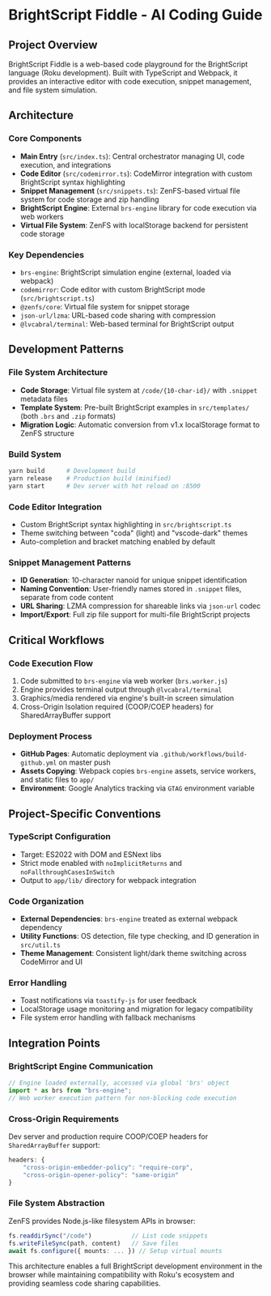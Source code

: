 # BrightScript Fiddle - AI Coding Guide

## Project Overview
BrightScript Fiddle is a web-based code playground for the BrightScript language (Roku development). Built with TypeScript and Webpack, it provides an interactive editor with code execution, snippet management, and file system simulation.

## Architecture

### Core Components
- **Main Entry** (`src/index.ts`): Central orchestrator managing UI, code execution, and integrations
- **Code Editor** (`src/codemirror.ts`): CodeMirror integration with custom BrightScript syntax highlighting
- **Snippet Management** (`src/snippets.ts`): ZenFS-based virtual file system for code storage and zip handling
- **BrightScript Engine**: External `brs-engine` library for code execution via web workers
- **Virtual File System**: ZenFS with localStorage backend for persistent code storage

### Key Dependencies
- `brs-engine`: BrightScript simulation engine (external, loaded via webpack)
- `codemirror`: Code editor with custom BrightScript mode (`src/brightscript.ts`)
- `@zenfs/core`: Virtual file system for snippet storage
- `json-url/lzma`: URL-based code sharing with compression
- `@lvcabral/terminal`: Web-based terminal for BrightScript output

## Development Patterns

### File System Architecture
- **Code Storage**: Virtual file system at `/code/{10-char-id}/` with `.snippet` metadata files
- **Template System**: Pre-built BrightScript examples in `src/templates/` (both `.brs` and `.zip` formats)
- **Migration Logic**: Automatic conversion from v1.x localStorage format to ZenFS structure

### Build System
```bash
yarn build      # Development build
yarn release    # Production build (minified)
yarn start      # Dev server with hot reload on :8500
```

### Code Editor Integration
- Custom BrightScript syntax highlighting in `src/brightscript.ts`
- Theme switching between "coda" (light) and "vscode-dark" themes
- Auto-completion and bracket matching enabled by default

### Snippet Management Patterns
- **ID Generation**: 10-character nanoid for unique snippet identification  
- **Naming Convention**: User-friendly names stored in `.snippet` files, separate from code content
- **URL Sharing**: LZMA compression for shareable links via `json-url` codec
- **Import/Export**: Full zip file support for multi-file BrightScript projects

## Critical Workflows

### Code Execution Flow
1. Code submitted to `brs-engine` via web worker (`brs.worker.js`)
2. Engine provides terminal output through `@lvcabral/terminal`
3. Graphics/media rendered via engine's built-in screen simulation
4. Cross-Origin Isolation required (COOP/COEP headers) for SharedArrayBuffer support

### Deployment Process
- **GitHub Pages**: Automatic deployment via `.github/workflows/build-github.yml` on master push
- **Assets Copying**: Webpack copies `brs-engine` assets, service workers, and static files to `app/`
- **Environment**: Google Analytics tracking via `GTAG` environment variable

## Project-Specific Conventions

### TypeScript Configuration
- Target: ES2022 with DOM and ESNext libs
- Strict mode enabled with `noImplicitReturns` and `noFallthroughCasesInSwitch`
- Output to `app/lib/` directory for webpack integration

### Code Organization
- **External Dependencies**: `brs-engine` treated as external webpack dependency
- **Utility Functions**: OS detection, file type checking, and ID generation in `src/util.ts`
- **Theme Management**: Consistent light/dark theme switching across CodeMirror and UI

### Error Handling
- Toast notifications via `toastify-js` for user feedback
- LocalStorage usage monitoring and migration for legacy compatibility
- File system error handling with fallback mechanisms

## Integration Points

### BrightScript Engine Communication
```typescript
// Engine loaded externally, accessed via global 'brs' object
import * as brs from "brs-engine";
// Web worker execution pattern for non-blocking code execution
```

### Cross-Origin Requirements
Dev server and production require COOP/COEP headers for `SharedArrayBuffer` support:
```javascript
headers: {
    "cross-origin-embedder-policy": "require-corp", 
    "cross-origin-opener-policy": "same-origin"
}
```

### File System Abstraction
ZenFS provides Node.js-like filesystem APIs in browser:
```typescript
fs.readdirSync("/code")           // List code snippets
fs.writeFileSync(path, content)   // Save files
await fs.configure({ mounts: ... }) // Setup virtual mounts
```

This architecture enables a full BrightScript development environment in the browser while maintaining compatibility with Roku's ecosystem and providing seamless code sharing capabilities.